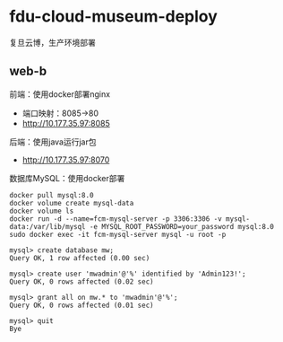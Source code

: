 # fdu-cloud-museum-deploy

复旦云博，生产环境部署

## web-b

前端：使用docker部署nginx
- 端口映射：8085->80
- http://10.177.35.97:8085

后端：使用java运行jar包
- http://10.177.35.97:8070

数据库MySQL：使用docker部署

```Shell
docker pull mysql:8.0
docker volume create mysql-data
docker volume ls
docker run -d --name=fcm-mysql-server -p 3306:3306 -v mysql-data:/var/lib/mysql -e MYSQL_ROOT_PASSWORD=your_password mysql:8.0
sudo docker exec -it fcm-mysql-server mysql -u root -p

mysql> create database mw;
Query OK, 1 row affected (0.00 sec)

mysql> create user 'mwadmin'@'%' identified by 'Admin123!';
Query OK, 0 rows affected (0.02 sec)

mysql> grant all on mw.* to 'mwadmin'@'%';
Query OK, 0 rows affected (0.01 sec)

mysql> quit
Bye

```